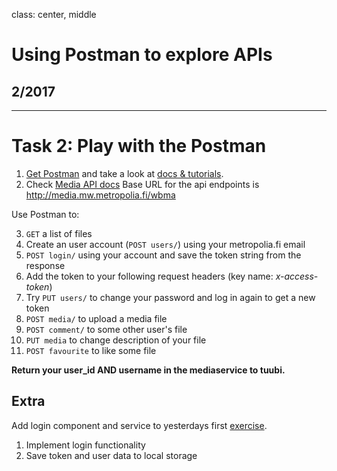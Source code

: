 class: center, middle

# Using Postman to explore APIs

## 2/2017

---

# Task 2: Play with the Postman

1. [Get Postman](https://www.getpostman.com/) and take a look at [docs & tutorials](https://www.getpostman.com/docs/).
2. Check [Media API docs](http://media.mw.metropolia.fi/wbma/docs/) Base URL for the api endpoints is <http://media.mw.metropolia.fi/wbma> 

Use Postman to:

3. `GET` a list of files 
4. Create an user account (`POST users/`) using your metropolia.fi email
5. `POST login/` using your account and save the token string from the response
6. Add the token to your following request headers (key name: _x-access-token_)
7. Try `PUT users/` to change your password and log in again to get a new token
8. `POST media/` to upload a media file
9. `POST comment/` to some other user's file
10. `PUT media` to change description of your file
11. `POST favourite` to like some file

**Return your user_id AND username in the mediaservice to tuubi.**

## Extra 

Add login component and service to yesterdays first [exercise](w2-services.md).

1. Implement login functionality
2. Save token and user data to local storage
